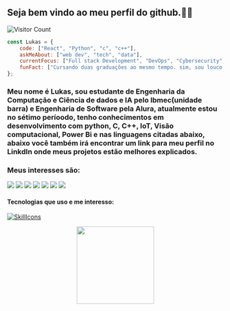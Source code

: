 ## Seja bem vindo ao meu perfil do github.👾🤖
![Visitor Count](https://profile-counter.glitch.me/{lukasdsouza}/count.svg)



```javascript
const Lukas = {
    code: ["React", "Python", "c", "c++"],
    askMeAbout: ["web dev", "tech", "data"],
    currentFocus: ["Full stack Development", "DevOps", "Cybersecurity", "Análise de dados", "Visão computacional", "IoT"],
    funFact: ["Cursando duas graduações ao mesmo tempo. sim, sou louco. porém o mundo é daqueles que ousam."],
};
```
### Meu nome é Lukas, sou estudante de  Engenharia da Computação e Ciência de dados e IA pelo Ibmec(unidade barra) e Engenharia de Software pela Alura, atualmente estou no sétimo períoodo, tenho conhecimentos em desenvolvimento com python, C, C++, IoT, Visão computacional, Power Bi e nas linguagens citadas abaixo, abaixo você também irá encontrar um link para meu perfil no LinkdIn onde meus projetos estão melhores explicados.

### Meus interesses são: 
<img src="https://img.shields.io/badge/Robotics-brown"> <img src="https://img.shields.io/badge/Machine Learning-green"> <img src="https://img.shields.io/badge/Deep Learning-red"> <img src="https://img.shields.io/badge/Computer Vision-magenta"> <img src="https://img.shields.io/badge/Natural Language Processing-yellow"> <img src="https://img.shields.io/badge/Data Analysis-blue"> <img src="https://img.shields.io/badge/Back End Development-green">

#### Tecnologias que uso e me interesso:
[![SkillIcons](https://skillicons.dev/icons?i=js,figma,react,nodejs,webpack,docker,py,opencv,cpp,c,mysql,supabase,arduino)](https://skillicons.dev)<br/>

<div align="center">
  <a href="https://github.com/lukasdsouza">
  <img height="180em" src="https://github-readme-stats.vercel.app/api/top-langs/?username=lukasdsouza&layout=compact&langs_count=7&theme=dracula"/>   
</div>


